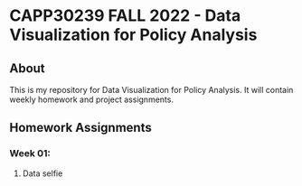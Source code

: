 # CAPP30239 FALL 2022 - Data Visualization for Policy Analysis

## About
This is my repository for Data Visualization for Policy Analysis. It will contain weekly homework and project assignments.

## Homework Assignments

### Week 01:
1. Data selfie